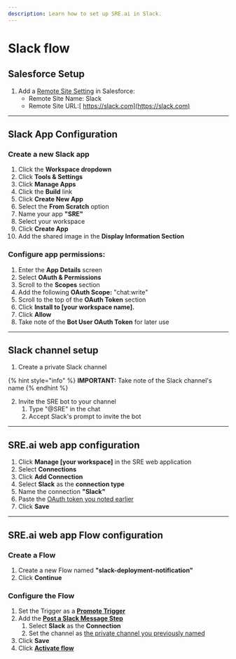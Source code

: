 ```yaml
---
description: Learn how to set up SRE.ai in Slack.
---
```


# Slack flow

## **Salesforce Setup**

1. Add a [Remote Site Setting](https://help.salesforce.com/s/articleView?id=xcloud.configuring_remoteproxy.htm\&type=5) in Salesforce:
   * Remote Site Name: Slack
   * Remote Site URL:[ https://slack.com](https://slack.com)

***

## **Slack App Configuration**

### Create a new Slack app

1. Click the **Workspace dropdown**
2. Click **Tools & Settings**
3. Click **Manage Apps**
4. Click the **Build** link
5. Click **Create New App**
6. Select the **From Scratch** option
7. Name your app **"SRE"**
8. Select your workspace
9. Click **Create App**
10. Add the shared image in the **Display Information Section**

### Configure app permissions:

1. Enter the **App Details** screen
2. Select **OAuth & Permissions**
3. Scroll to the **Scopes** section
4. Add the following **OAuth Scope:** "chat:write"
5. Scroll to the top of the **OAuth Token** section
6. Click **Install to \[your workspace name].**
7. Click **Allow**
8. Take note of the **Bot User OAuth Token** for later use

***

## Slack channel setup

1. Create a private Slack channel

{% hint style="info" %}
**IMPORTANT:** Take note of the Slack channel's name
{% endhint %}

2. Invite the SRE bot to your channel
   1. Type "@SRE" in the chat
   2. Accept Slack's prompt to invite the bot

***

## SRE.ai web app configuration

1. Click **Manage \[your workspace]** in the SRE web application
2. Select **Connections**
3. Click **Add Connection**
4. Select **Slack** as the **connection type**
5. Name the connection **"Slack"**
6. Paste the [OAuth token you noted earlier](slack-flow.md#configure-app-permissions)
7. Click **Save**

***

## SRE.ai web app Flow configuration

### Create a Flow

1. Create a new Flow named **"slack-deployment-notification"**
2. Click **Continue**

### Configure the Flow

1. Set the Trigger as a [**Promote Trigger**](triggers/triggers-customization.md#promote-trigger-customization)
2. Add the [**Post a Slack Message Step**](steps/steps-customization.md#post-slack-message-step-customization)
   1. Select **Slack** as the **Connection**
   2. Set the channel as [the private channel you previously named](slack-flow.md#slack-channel-setup)
3. Click **Save**
4. Click [**Activate flow**](./#create-new-flow)
